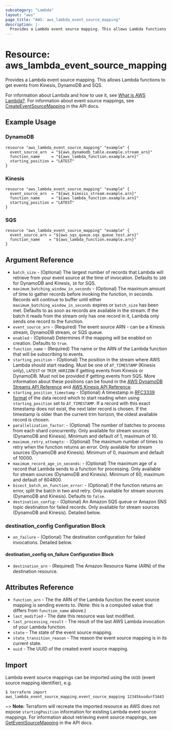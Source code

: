 ```yaml
---
subcategory: "Lambda"
layout: "aws"
page_title: "AWS: aws_lambda_event_source_mapping"
description: |-
  Provides a Lambda event source mapping. This allows Lambda functions to get events from Kinesis, DynamoDB and SQS
---
```


# Resource: aws_lambda_event_source_mapping

Provides a Lambda event source mapping. This allows Lambda functions to get events from Kinesis, DynamoDB and SQS.

For information about Lambda and how to use it, see [What is AWS Lambda?][1].
For information about event source mappings, see [CreateEventSourceMapping][2] in the API docs.

## Example Usage

### DynamoDB

```hcl
resource "aws_lambda_event_source_mapping" "example" {
  event_source_arn  = "${aws_dynamodb_table.example.stream_arn}"
  function_name     = "${aws_lambda_function.example.arn}"
  starting_position = "LATEST"
}
```

### Kinesis

```hcl
resource "aws_lambda_event_source_mapping" "example" {
  event_source_arn  = "${aws_kinesis_stream.example.arn}"
  function_name     = "${aws_lambda_function.example.arn}"
  starting_position = "LATEST"
}
```

### SQS

```hcl
resource "aws_lambda_event_source_mapping" "example" {
  event_source_arn = "${aws_sqs_queue.sqs_queue_test.arn}"
  function_name    = "${aws_lambda_function.example.arn}"
}
```

## Argument Reference

* `batch_size` - (Optional) The largest number of records that Lambda will retrieve from your event source at the time of invocation. Defaults to `100` for DynamoDB and Kinesis, `10` for SQS.
* `maximum_batching_window_in_seconds` - (Optional) The maximum amount of time to gather records before invoking the function, in seconds.  Records will continue to buffer until either `maximum_batching_window_in_seconds` expires or `batch_size` has been met. Defaults to as soon as records are available in the stream. If the batch it reads from the stream only has one record in it, Lambda only sends one record to the function.
* `event_source_arn` - (Required) The event source ARN - can be a Kinesis stream, DynamoDB stream, or SQS queue.
* `enabled` - (Optional) Determines if the mapping will be enabled on creation. Defaults to `true`.
* `function_name` - (Required) The name or the ARN of the Lambda function that will be subscribing to events.
* `starting_position` - (Optional) The position in the stream where AWS Lambda should start reading. Must be one of `AT_TIMESTAMP` (Kinesis only), `LATEST` or `TRIM_HORIZON` if getting events from Kinesis or DynamoDB. Must not be provided if getting events from SQS. More information about these positions can be found in the [AWS DynamoDB Streams API Reference](https://docs.aws.amazon.com/amazondynamodb/latest/APIReference/API_streams_GetShardIterator.html) and [AWS Kinesis API Reference](https://docs.aws.amazon.com/kinesis/latest/APIReference/API_GetShardIterator.html#Kinesis-GetShardIterator-request-ShardIteratorType).
* `starting_position_timestamp` - (Optional) A timestamp in [RFC3339 format](https://tools.ietf.org/html/rfc3339#section-5.8) of the data record which to start reading when using `starting_position` set to `AT_TIMESTAMP`. If a record with this exact timestamp does not exist, the next later record is chosen. If the timestamp is older than the current trim horizon, the oldest available record is chosen.
* `parallelization_factor`: - (Optional) The number of batches to process from each shard concurrently. Only available for stream sources (DynamoDB and Kinesis). Minimum and default of 1, maximum of 10.
* `maximum_retry_attempts`: - (Optional) The maximum number of times to retry when the function returns an error. Only available for stream sources (DynamoDB and Kinesis). Minimum of 0, maximum and default of 10000.
* `maximum_record_age_in_seconds`: - (Optional) The maximum age of a record that Lambda sends to a function for processing. Only available for stream sources (DynamoDB and Kinesis). Minimum of 60, maximum and default of 604800.
* `bisect_batch_on_function_error`: - (Optional) If the function returns an error, split the batch in two and retry. Only available for stream sources (DynamoDB and Kinesis). Defaults to `false`.
* `destination_config`: - (Optional) An Amazon SQS queue or Amazon SNS topic destination for failed records. Only available for stream sources (DynamoDB and Kinesis). Detailed below.

### destination_config Configuration Block

* `on_failure` - (Optional) The destination configuration for failed invocations. Detailed below.

#### destination_config on_failure Configuration Block

* `destination_arn` - (Required) The Amazon Resource Name (ARN) of the destination resource.

## Attributes Reference

* `function_arn` - The the ARN of the Lambda function the event source mapping is sending events to. (Note: this is a computed value that differs from `function_name` above.)
* `last_modified` - The date this resource was last modified.
* `last_processing_result` - The result of the last AWS Lambda invocation of your Lambda function.
* `state` - The state of the event source mapping.
* `state_transition_reason` - The reason the event source mapping is in its current state.
* `uuid` - The UUID of the created event source mapping.


[1]: http://docs.aws.amazon.com/lambda/latest/dg/welcome.html
[2]: http://docs.aws.amazon.com/lambda/latest/dg/API_CreateEventSourceMapping.html


## Import

Lambda event source mappings can be imported using the `UUID` (event source mapping identifier), e.g.

```
$ terraform import aws_lambda_event_source_mapping.event_source_mapping 12345kxodurf3443
```

~> **Note:** Terraform will recreate the imported resource as AWS does not expose `startingPosition` information for existing Lambda event source mappings. For information about retrieving event source mappings, see [GetEventSourceMapping][3] in the API docs.

[3]: https://docs.aws.amazon.com/lambda/latest/dg/API_GetEventSourceMapping.html
